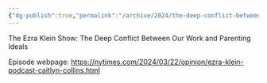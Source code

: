 ```yaml
---
{"dg-publish":true,"permalink":"/archive/2024/the-deep-conflict-between-our-work-and-parenting-ideals/","tags":["ToListen","podcast"],"created":"2024-03-25T06:04:00","updated":"2024-03-25T06:06:00"}
---
```



The Ezra Klein Show: The Deep Conflict Between Our Work and Parenting Ideals

Episode webpage: https://nytimes.com/2024/03/22/opinion/ezra-klein-podcast-caitlyn-collins.html

